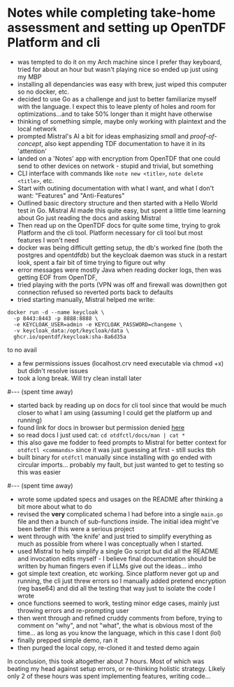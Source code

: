 # Notes while completing take-home assessment and setting up OpenTDF Platform and cli
 - was tempted to do it on my Arch machine since I prefer thay keyboard, tried for about an hour but wasn't playing nice so ended up just using my MBP
 - installing all dependancies was easy with brew, just wiped this computer so no docker, etc.
 - decided to use Go as a challenge and just to better familiarize myself with the language. I expect this to leave plenty of holes and room for optimizations...and to take 50% longer than it might have otherwise
 - thinking of something simple, maybe only working with plaintext and the local network
 - prompted Mistral's AI a bit for ideas emphasizing _small_ and _proof-of-concept_, also kept appending TDF documentation to have it in its 'attention'
 - landed on a 'Notes' app with encryption from OpenTDF that one could send to other devices on network - stupid and trivial, but something
 - CLI interface with commands like `note new <title>`, `note delete <title>`, etc.
 - Start with outining documentation with what I want, and what I don't want: "Features" and "Anti-Features"
 - Outlined basic directory structure and then started with a Hello World test in Go. Mistral AI made this quite easy, but spent a little time learning about Go just reading the docs and asking Mistral
 - Then read up on the OpenTDF docs for quite some time, trying to grok Platform and the cli tool. Platform necessary for cli tool but most features I won't need
 - docker was being difficult getting setup, the db's worked fine (both the postgres and opentdfdb) but the keycloak daemon was stuck in a restart look, spent a fair bit of time trying to figure out why
 - error messages were mostly Java when reading docker logs, then was getting EOF from OpenTDF,
 - tried playing with the ports (VPN was off and firewall was down)then got connection refused so reverted ports back to defaults
 - tried starting manually, Mistral helped me write:
```
docker run -d --name keycloak \
  -p 8443:8443 -p 8888:8888 \
  -e KEYCLOAK_USER=admin -e KEYCLOAK_PASSWORD=changeme \
  -v keycloak_data:/opt/keycloak/data \
  ghcr.io/opentdf/keycloak:sha-8a6d35a
```
 to no avail
 - a few permissions issues (localhost.crv need executable via chmod +x) but didn't resolve issues
 - took a long break. Will try clean install later

#--- (spent time away) 

 - started back by reading up on docs for cli tool since that would be much closer to what I am using (assuming I could get the platform up and running)
 - found link for docs in browser but permission denied [here](https://github.com/opentdf/otdfctl/tree/main/docs)
 - so read docs I just used cat: `cd otdfctl/docs/man | cat *`
 - this also gave me fodder to feed prompts to Mistral for better context for `otdfctl <commands>` since it was just guessing at first - still sucks tbh
 - built binary for `otdfctl` manually since installing with go ended with circular imports... probably my fault, but just wanted to get to testing so this was easier

#--- (spent time away)

- wrote some updated specs and usages on the README after thinking a bit more about what to do
 - revised the **very** complicated schema I had before into a single `main.go` file and then a bunch of sub-functions inside. The initial idea might've been better if this were a serious project
 - went through with 'the knife' and just tried to simplify everything as much as possible from where I was conceptually when I started.
 - used Mistral to help simplify a single Go script but did all the README and invocation edits myself - I believe final documentation should be written by human fingers even if LLMs give out the ideas... imho
 - got simple text creation, etc working. Since platform never got up and running, the cli just threw errors so I manually added pretend encryption (reg base64) and did all the testing that way just to isolate the code I wrote 
 - once functions seemed to work, testing minor edge cases, mainly just throwing errors and re-prompting user
 - then went through and refined cruddy comments from before, trying to comment on "why", and not "what", the what is obvious most of the time... as long as you know the language, which in this case I dont (lol)
 - finally prepped simple demo, ran it
 - then purged the local copy, re-cloned it and tested demo again

In conclusion, this took altogether about 7 hours. Most of which was beating my head against setup errors, or re-thinking holistic strategy. Likely only 2 of these hours was spent implementing features, writing code...
